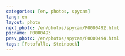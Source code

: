 ```yaml
---
categories: [en, photos, spycam]
lang: en
layout: photo
next_photo: /en/photos/spycam/P0000492.html
picname: P0000493
prev_photo: /en/photos/spycam/P0000494.html
tags: [Fotofalle, Steinbock]
---
```

